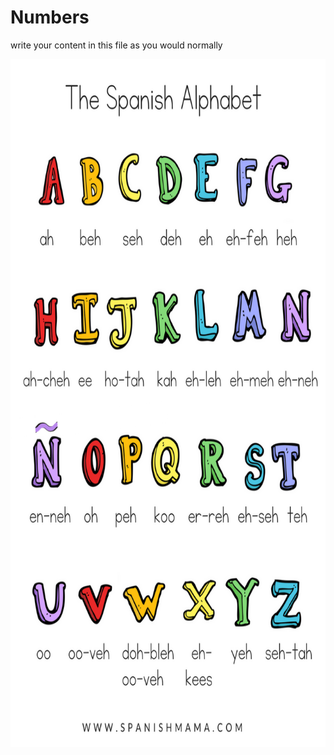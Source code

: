 <h1> Numbers</h1>
<p>write your content in this file as you would normally</p>

<img src='images/alphabet.png' alt='alphabet.png' width="735" height="1101" >
